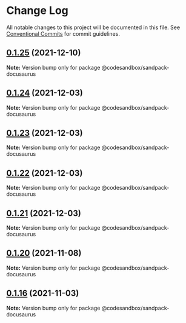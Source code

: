 # Change Log

All notable changes to this project will be documented in this file.
See [Conventional Commits](https://conventionalcommits.org) for commit guidelines.

## [0.1.25](https://github.com/kaqiinono/sandpack/compare/v0.1.24...v0.1.25) (2021-12-10)

**Note:** Version bump only for package @codesandbox/sandpack-docusaurus





## [0.1.24](https://github.com/kaqiinono/sandpack/compare/v0.1.23...v0.1.24) (2021-12-03)

**Note:** Version bump only for package @codesandbox/sandpack-docusaurus





## [0.1.23](https://github.com/kaqiinono/sandpack/compare/v0.1.22...v0.1.23) (2021-12-03)

**Note:** Version bump only for package @codesandbox/sandpack-docusaurus





## [0.1.22](https://github.com/kaqiinono/sandpack/compare/v0.1.21...v0.1.22) (2021-12-03)

**Note:** Version bump only for package @codesandbox/sandpack-docusaurus





## [0.1.21](https://github.com/kaqiinono/sandpack/compare/v0.1.20...v0.1.21) (2021-12-03)

**Note:** Version bump only for package @codesandbox/sandpack-docusaurus





## [0.1.20](https://github.com/kaqiinono/sandpack/compare/v0.1.19...v0.1.20) (2021-11-08)

**Note:** Version bump only for package @codesandbox/sandpack-docusaurus





## [0.1.16](https://github.com/kaqiinono/sandpack/compare/v0.1.15...v0.1.16) (2021-11-03)

**Note:** Version bump only for package @codesandbox/sandpack-docusaurus
